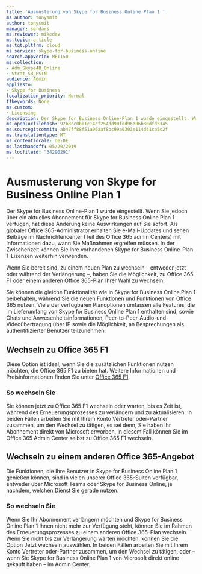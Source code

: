 ```yaml
---
title: 'Ausmusterung von Skype for Business Online Plan 1 '
ms.author: tonysmit
author: tonysmit
manager: serdars
ms.reviewer: mikedav
ms.topic: article
ms.tgt.pltfrm: cloud
ms.service: skype-for-business-online
search.appverid: MET150
ms.collection:
- Adm_Skype4B_Online
- Strat_SB_PSTN
audience: Admin
appliesto:
- Skype for Business
localization_priority: Normal
f1keywords: None
ms.custom:
- Licensing
description: Der Skype for Business Online-Plan 1 wurde eingestellt. Wenn Sie jedoch über ein aktuelles Abonnement für Skype for Business Online Plan 1 verfügen, hat diese Änderung keine Auswirkungen auf Sie sofort. Wenn Sie bereit sind, zu einem neuen Plan zu wechseln – entweder jetzt oder während der Verlängerung –, haben Sie drei Optionen.
ms.openlocfilehash: 92b8cc0b01c14cf254dd90fdd96d06b80dfd5345
ms.sourcegitcommit: ab47ff88f51a96aaf8bc99a6303e114d41ca5c2f
ms.translationtype: MT
ms.contentlocale: de-DE
ms.lasthandoff: 05/20/2019
ms.locfileid: "34290291"
---
```

# <a name="skype-for-business-online-plan-1-retirement"></a>Ausmusterung von Skype for Business Online Plan 1 

Der Skype for Business Online-Plan 1 wurde eingestellt. Wenn Sie jedoch über ein aktuelles Abonnement für Skype for Business Online Plan 1 verfügen, hat diese Änderung keine Auswirkungen auf Sie sofort. Als globaler Office 365-Administrator erhalten Sie e-Mail-Updates und sehen Beiträge im Nachrichtencenter (Teil des Office 365 admin Centers) mit Informationen dazu, wann Sie Maßnahmen ergreifen müssen. In der Zwischenzeit können Sie Ihre vorhandenen Skype for Business Online-Plan 1-Lizenzen weiterhin verwenden.

Wenn Sie bereit sind, zu einem neuen Plan zu wechseln – entweder jetzt oder während der Verlängerung –, haben Sie die Möglichkeit, zu Office 365 F1 oder einem anderen Office 365-Plan Ihrer Wahl zu wechseln.

Sie können die gleiche Funktionalität wie in Skype for Business Online Plan 1 beibehalten, während Sie die neuen Funktionen und Funktionen von Office 365 nutzen. Viele der verfügbaren Planoptionen umfassen alle Features, die im Lieferumfang von Skype for Business Online Plan 1 enthalten sind, sowie Chats und Anwesenheitsinformationen, Peer-to-Peer-Audio-und-Videoübertragung über IP sowie die Möglichkeit, an Besprechungen als authentifizierter Benutzer teilzunehmen.


## <a name="switching-to-office-365-f1"></a>Wechseln zu Office 365 F1

Diese Option ist ideal, wenn Sie die zusätzlichen Funktionen nutzen möchten, die Office 365 F1 zu bieten hat. Weitere Informationen und Preisinformationen finden Sie unter [Office 365 F1](https://products.office.com/en-us/business/office-365-f1).


### <a name="how-to-switch"></a>So wechseln Sie 

Sie können jetzt zu Office 365 F1 wechseln oder warten, bis es Zeit ist, während des Erneuerungsprozesses zu verlängern und zu aktualisieren. In beiden Fällen arbeiten Sie mit Ihrem Konto Vertreter oder-Partner zusammen, um den Wechsel zu tätigen, es sei denn, Sie haben Ihr Abonnement direkt von Microsoft erworben, in diesem Fall können Sie im Office 365 Admin Center selbst zu Office 365 F1 wechseln.


## <a name="switching-to-another-office-365-offer"></a>Wechseln zu einem anderen Office 365-Angebot

Die Funktionen, die Ihre Benutzer in Skype for Business Online Plan 1 genießen können, sind in vielen unserer Office 365-Suiten verfügbar, entweder über Microsoft Teams oder Skype for Business Online, je nachdem, welchen Dienst Sie gerade nutzen. 

### <a name="how-to-switch"></a>So wechseln Sie 

Wenn Sie Ihr Abonnement verlängern möchten und Skype for Business Online Plan 1 Ihnen nicht mehr zur Verfügung steht, können Sie im Rahmen des Erneuerungsprozesses zu einem anderen Office 365-Plan wechseln. Wenn Sie nicht bis zur Verlängerung warten möchten, können Sie die Option Jetzt wechseln auswählen. In beiden Fällen arbeiten Sie mit Ihrem Konto Vertreter oder-Partner zusammen, um den Wechsel zu tätigen, oder – wenn Sie Skype for Business Online Plan 1 von Microsoft direkt online gekauft haben – im Admin Center.
